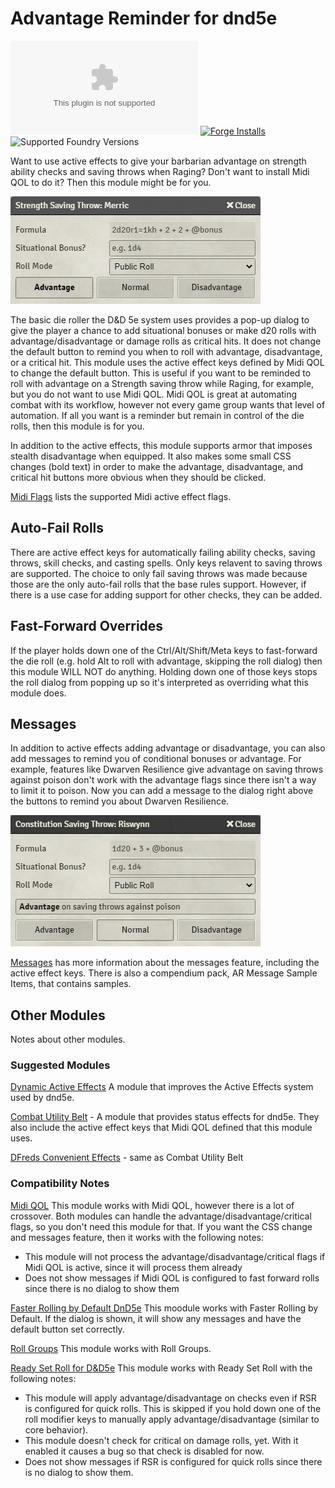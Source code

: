 # Advantage Reminder for dnd5e

![GitHub release (latest by date and asset)](https://img.shields.io/github/downloads/kaelad02/adv-reminder/latest/module.zip)
[![Forge Installs](https://img.shields.io/badge/dynamic/json?label=Forge%20Installs&query=package.installs&suffix=%25&url=https%3A%2F%2Fforge-vtt.com%2Fapi%2Fbazaar%2Fpackage%2Fadv-reminder&colorB=4aa94a)](https://forge-vtt.com/bazaar#package=adv-reminder)
![Supported Foundry Versions](https://img.shields.io/endpoint?url=https://foundryshields.com/version?url=https://github.com/kaelad02/adv-reminder/releases/latest/download/module.json)

Want to use active effects to give your barbarian advantage on strength ability checks and saving throws when Raging? Don't want to install Midi QOL to do it? Then this module might be for you.

![Saving Throw screenshot with advantage](docs/screenshot1.png?raw=true)

The basic die roller the D&D 5e system uses provides a pop-up dialog to give the player a chance to add situational bonuses or make d20 rolls with advantage/disadvantage or damage rolls as critical hits. It does not change the default button to remind you when to roll with advantage, disadvantage, or a critical hit. This module uses the active effect keys defined by Midi QOL to change the default button. This is useful if you want to be reminded to roll with advantage on a Strength saving throw while Raging, for example, but you do not want to use Midi QOL. Midi QOL is great at automating combat with its workflow, however not every game group wants that level of automation. If all you want is a reminder but remain in control of the die rolls, then this module is for you.

In addition to the active effects, this module supports armor that imposes stealth disadvantage when equipped. It also makes some small CSS changes (bold text) in order to make the advantage, disadvantage, and critical hit buttons more obvious when they should be clicked.

[Midi Flags](docs/midi-flags.md) lists the supported Midi active effect flags.

## Auto-Fail Rolls

There are active effect keys for automatically failing ability checks, saving throws, skill checks, and casting spells. Only keys relavent to saving throws are supported. The choice to only fail saving throws was made because those are the only auto-fail rolls that the base rules support. However, if there is a use case for adding support for other checks, they can be added.

## Fast-Forward Overrides

If the player holds down one of the Ctrl/Alt/Shift/Meta keys to fast-forward the die roll (e.g. hold Alt to roll with advantage, skipping the roll dialog) then this module WILL NOT do anything. Holding down one of those keys stops the roll dialog from popping up so it's interpreted as overriding what this module does.

## Messages

In addition to active effects adding advantage or disadvantage, you can also add messages to remind you of conditional bonuses or advantage. For example, features like Dwarven Resilience give advantage on saving throws against poison don't work with the advantage flags since there isn't a way to limit it to poison. Now you can add a message to the dialog right above the buttons to remind you about Dwarven Resilience.

![Saving Throw screenshot with message](docs/poison-message.png?raw=true)

[Messages](docs/messages.md) has more information about the messages feature, including the active effect keys. There is also a compendium pack, AR Message Sample Items, that contains samples.

## Other Modules

Notes about other modules.

### Suggested Modules

[Dynamic Active Effects](https://foundryvtt.com/packages/dae) A module that improves the Active Effects system used by dnd5e.

[Combat Utility Belt](https://foundryvtt.com/packages/combat-utility-belt) - A module that provides status effects for dnd5e. They also include the active effect keys that Midi QOL defined that this module uses.

[DFreds Convenient Effects](https://foundryvtt.com/packages/dfreds-convenient-effects) - same as Combat Utility Belt

### Compatibility Notes

[Midi QOL](https://foundryvtt.com/packages/midi-qol) This module works with Midi QOL, however there is a lot of crossover. Both modules can handle the advantage/disadvantage/critical flags, so you don't need this module for that. If you want the CSS change and messages feature, then it works with the following notes:

- This module will not process the advantage/disadvantage/critical flags if Midi QOL is active, since it will process them already
- Does not show messages if Midi QOL is configured to fast forward rolls since there is no dialog to show them 

[Faster Rolling by Default DnD5e](https://foundryvtt.com/packages/faster-rolling-by-default-5e) This moodule works with Faster Rolling by Default. If the dialog is shown, it will show any messages and have the default button set correctly.

[Roll Groups](https://foundryvtt.com/packages/rollgroups) This module works with Roll Groups.

[Ready Set Roll for D&D5e](https://foundryvtt.com/packages/ready-set-roll-5e) This module works with Ready Set Roll with the following notes:

- This module will apply advantage/disadvantage on checks even if RSR is configured for quick rolls. This is skipped if you hold down one of the roll modifier keys to manually apply advantage/disadvantage (similar to core behavior). 
- This module doesn't check for critical on damage rolls, yet. With it enabled it causes a bug so that check is disabled for now.
- Does not show messages if RSR is configured for quick rolls since there is no dialog to show them.
